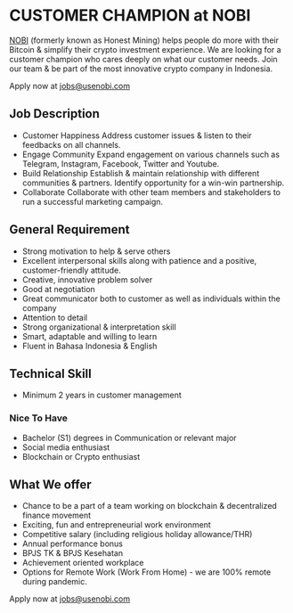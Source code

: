 # CUSTOMER CHAMPION at NOBI
 
[NOBI](https://usenobi.com) (formerly known as Honest Mining) helps people do more with their Bitcoin & simplify their crypto investment experience. We are looking for a customer champion who cares deeply on what our customer needs. Join our team & be part of the most innovative crypto company in Indonesia.

Apply now at [jobs@usenobi.com](jobs@usenobi.com) 

## Job Description
- Customer Happiness
Address customer issues & listen to their feedbacks on all channels.
- Engage Community
Expand engagement on various channels such as Telegram, Instagram, Facebook, Twitter and Youtube.
- Build Relationship
Establish & maintain relationship with different communities & partners.
Identify opportunity for a win-win partnership.
- Collaborate
Collaborate with other team members and stakeholders to run a successful marketing campaign.

## General Requirement
- Strong motivation to help & serve others
- Excellent interpersonal skills along with patience and a positive, customer-friendly attitude.
- Creative, innovative problem solver
- Good at negotiation
- Great communicator both to customer as well as individuals within the company
- Attention to detail
- Strong organizational & interpretation skill
- Smart, adaptable and willing to learn
- Fluent in Bahasa Indonesia & English

## Technical Skill 
- Minimum 2 years in customer management 

### Nice To Have
- Bachelor (S1) degrees in Communication or relevant major 
- Social media enthusiast
- Blockchain or Crypto enthusiast

## What We offer
- Chance to be a part of a team working on blockchain & decentralized finance movement
- Exciting, fun and entrepreneurial work environment
- Competitive salary (including religious holiday allowance/THR)
- Annual performance bonus
- BPJS TK & BPJS Kesehatan
- Achievement oriented workplace
- Options for Remote Work (Work From Home) - we are 100% remote during pandemic.

Apply now at [jobs@usenobi.com](jobs@usenobi.com)
